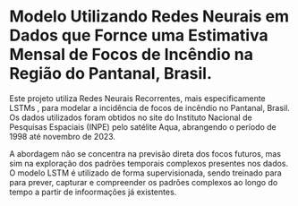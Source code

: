 
# Modelo Utilizando Redes Neurais em Dados que Fornce uma Estimativa Mensal de Focos de Incêndio na Região do Pantanal, Brasil.
Este projeto utiliza Redes Neurais Recorrentes, mais especificamente LSTMs , para modelar a incidência de focos de incêndio no Pantanal, Brasil. Os dados utilizados foram obtidos no site do Instituto Nacional de Pesquisas Espaciais (INPE) pelo satélite Aqua, abrangendo o período de 1998 até novembro de 2023.

A abordagem não se concentra na previsão direta dos focos futuros, mas sim na exploração dos padrões temporais complexos presentes nos dados. O modelo LSTM é utilizado de forma supervisionada, sendo treinado para para prever, capturar e compreender os padrões complexos ao longo do tempo a partir de infoormações já existentes.
